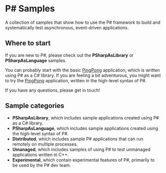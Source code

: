 P# Samples
====================
A collection of samples that show how to use the P# framework to build and systematically test asynchronous, event-driven applications.

## Where to start
If you are new to P#, please check out the **PSharpAsLibrary** or **PSharpAsLanguage** samples.

You can probably start with the basic [PingPong](https://github.com/p-org/PSharp/tree/master/Samples/PSharpAsLibrary/PingPong) application, which is written using P# as a C# library. If you are feeling a bit adventurous, you might want to try the [PingPong](https://github.com/p-org/PSharp/tree/master/Samples/PSharpAsLanguage/PingPong) application, written in the high-level syntax of P#.

If you have any questions, please get in touch!

## Sample categories
- **PSharpAsLibrary**, which includes sample applications created using P# as a C# library.
- **PSharpAsLanguage**, which includes sample applications created using the high-level syntax of P#.
- **Distributed**, which includes sample P# applications that can run remotely on multiple processes.
- **Umanaged**, which includes samples of using P# to test unmanaged applications written in C++.
- **Experimental**, which contain experimental features of P#, primarily to be used by the P# dev team.
